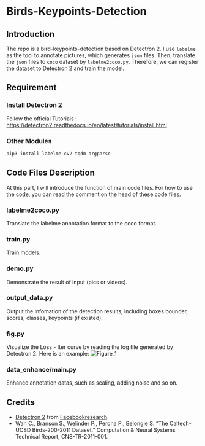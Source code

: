 # Birds-Keypoints-Detection

## Introduction

The repo is a bird-keypoints-detection based on Detectron 2. I use `labelme` as the tool to annotate pictures, which generates `json` files. Then, translate the `json` files to `coco` dataset by `labelme2coco.py`. Therefore, we can register the dataset to Detectron 2 and train the model.


## Requirement

### **Install Detectron 2**

Follow the official Tutorials : https://detectron2.readthedocs.io/en/latest/tutorials/install.html

### **Other Modules**

````sh
pip3 install labelme cv2 tqdm argparse
````

## Code Files Description

At this part, I will introduce the function of main code files. For how to use the code, you can read the comment on the head of these code files.

### labelme2coco.py

Translate the labelme annotation format to the coco format.

###  train.py

Train models.

### demo.py

Demonstrate the result of input (pics or videos).

### output_data.py

Output the infomation of the detection results, including boxes bounder, scores, classes, keypoints (if existed).

### fig.py

Visualize the Loss - Iter curve by reading the log file generated by Detectron 2. Here is an example:
![Figure_1](https://user-images.githubusercontent.com/66028151/161725566-c061b44e-b91d-4f71-a4e6-fc36e3ccff38.png)


### data_enhance/main.py

Enhance annotation datas, such as scaling, adding noise and so on.

## Credits

* [Detectron 2](https://github.com/facebookresearch/detectron2) from [Facebookresearch](https://github.com/facebookresearch).  
* Wah C., Branson S., Welinder P., Perona P., Belongie S. “The Caltech-UCSD Birds-200-2011 Dataset.” Computation & Neural Systems Technical Report, CNS-TR-2011-001.
